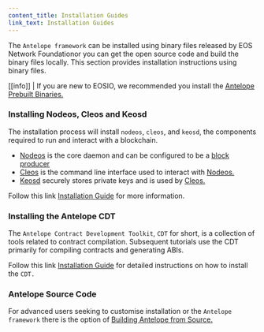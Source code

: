 ```yaml
---
content_title: Installation Guides
link_text: Installation Guides
---
```


The `Antelope framework` can be installed using binary files released by EOS Network Foundationor you can get the open source code and build the binary files locally. This section provides installation instructions using binary files. 

[[info]]
| If you are new to EOSIO, we recommended you install the [Antelope Prebuilt Binaries.](https://developers.eos.io/manuals/eos/v2.2/install/install-prebuilt-binaries)


### Installing Nodeos, Cleos and Keosd
The installation process will install `nodeos`, `cleos`, and `keosd`, the components required to run and interact with a blockchain. 

* [Nodeos](../../glossary/index#nodeos) is the core daemon and can be configured to be a [block producer](../../glossary/index#block-producer)  
* [Cleos](../../glossary/index#cleos) is the command line interface used to interact with [Nodeos.](../../glossary/index#nodeos)
* [Keosd](../../glossary/index#keosd) securely stores private keys and is used by [Cleos.](../../glossary/index#cleos)

Follow this link [Installation Guide](https://developers.eos.io/manuals/eos/v2.2/install/index) for more information.

### Installing the Antelope CDT

The `Antelope Contract Development Toolkit`, `CDT` for short, is a collection of tools related to contract compilation. Subsequent tutorials use the CDT primarily for compiling contracts and generating ABIs.

Follow this link [Installation Guide](https://developers.eos.io/manuals/cdt/latest/installation) for detailed instructions on how to install the `CDT.`


### Antelope Source Code
For advanced users seeking to customise installation or the `Antelope framework` there is the option of [Building Antelope from Source.](https://developers.eos.io/manuals/eos/v2.2/install/build-from-source/index)



